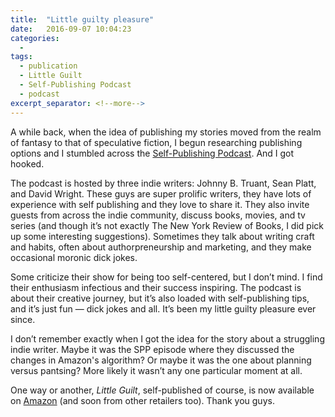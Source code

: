 ```yaml
---
title:  "Little guilty pleasure"
date:   2016-09-07 10:04:23
categories:
  -
tags:
  - publication
  - Little Guilt
  - Self-Publishing Podcast
  - podcast
excerpt_separator: <!--more-->
---
```

A while back, when the idea of publishing my stories moved from the realm of fantasy to that of speculative fiction, I begun researching publishing options and I stumbled across<!--more--> the [Self-Publishing Podcast](https://sterlingandstone.net/series/self-publishing-podcast/). And I got hooked.

The podcast is hosted by three indie writers: Johnny B. Truant, Sean Platt, and David Wright. These guys are super prolific writers, they have lots of experience with self publishing and they love to share it. They also invite guests from across the indie community, discuss books, movies, and tv series (and though it’s not exactly The New York Review of Books, I did pick up some interesting suggestions). Sometimes they talk about writing craft and habits, often about authorpreneurship and marketing, and they make occasional moronic dick jokes.

Some criticize their show for being too self-centered, but I don’t mind. I find their enthusiasm infectious and their success inspiring. The podcast is about their creative journey, but it’s also loaded with self-publishing tips, and it’s just fun — dick jokes and all. It’s been my little guilty pleasure ever since.

I don’t remember exactly when I got the idea for the story about a struggling indie writer. Maybe it was the SPP episode where they discussed the changes in Amazon's algorithm? Or maybe it was the one about planning versus pantsing? More likely it wasn’t any one particular moment at all.

One way or another, *Little Guilt*, self-published of course, is now available on [Amazon](http://amzn.to/2cav3pB) (and soon from other retailers too). Thank you guys.
